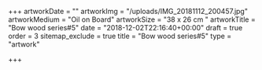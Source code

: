 +++
artworkDate = ""
artworkImg = "/uploads/IMG_20181112_200457.jpg"
artworkMedium = "Oil on Board"
artworkSize = "38 x 26 cm "
artworkTitle = "Bow wood series#5"
date = "2018-12-02T22:16:40+00:00"
draft = true
order = 3
sitemap_exclude = true
title = "Bow wood series#5"
type = "artwork"

+++
